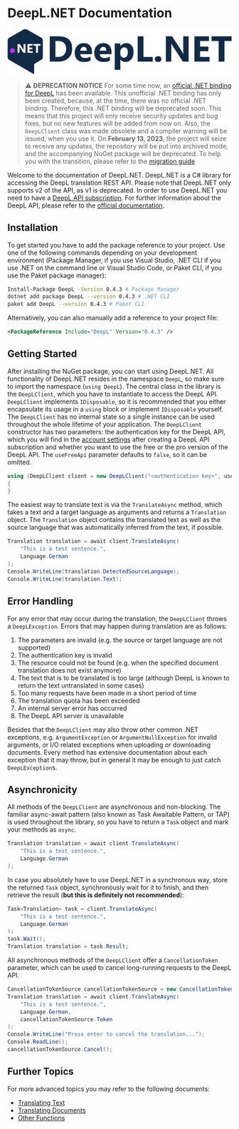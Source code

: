 # DeepL.NET Documentation

![DeepL.NET Logo](https://raw.githubusercontent.com/lecode-official/deepl-dotnet/master/documentation/images/banner.png "DeepL.NET Logo")

> :warning: **DEPRECATION NOTICE** For some time now, an [official .NET binding for DeepL](https://github.com/DeepLcom/deepl-dotnet) has been available. This unofficial .NET binding has only been created, because, at the time, there was no official .NET binding. Therefore, this .NET binding will be deprecated soon. This means that this project will only receive security updates and bug fixes, but no new features will be added from now on. Also, the `DeepLClient` class was made obsolete and a compiler warning will be issued, when you use it. On **February 13, 2023**, the project will seize to receive any updates, the repository will be put into archived mode, and the accompanying NuGet package will be deprecated. To help you with the transition, please refer to the [migration guide](https://github.com/lecode-official/deepl-dotnet/blob/master/documentation/migration-guide.md)

Welcome to the documentation of DeepL.NET. DeepL.NET is a C# library for accessing the DeepL translation REST API. Please note that DeepL.NET only supports v2 of the API, as v1 is deprecated. In order to use DeepL.NET you need to have a [DeepL API subscription](https://www.deepl.com/pro.html#developer). For further information about the DeepL API, please refer to the [official documentation](https://www.deepl.com/docs-api/introduction/).

## Installation

To get started you have to add the package reference to your project. Use one of the following commands depending on your development environment (Package Manager, if you use Visual Studio, .NET CLI if you use .NET on the command line or Visual Studio Code, or Paket CLI, if you use the Paket package manager):

```bash
Install-Package DeepL -Version 0.4.3 # Package Manager
dotnet add package DeepL --version 0.4.3 # .NET CLI
paket add DeepL --version 0.4.3 # Paket CLI
```

Alternatively, you can also manually add a reference to your project file:

```xml
<PackageReference Include="DeepL" Version="0.4.3" />
```

## Getting Started

After installing the NuGet package, you can start using DeepL.NET. All functionality of DeepL.NET resides in the namespace `DeepL`, so make sure to import the namespace (`using DeepL`). The central class in the library is the `DeepLClient`, which you have to instantiate to access the DeepL API. `DeepLClient` implements `IDisposable`, so it is recommended that you either encapsulate its usage in a `using` block or implement `IDisposable` yourself. The `DeepLClient` has no internal state so a single instance can be used throughout the whole lifetime of your application. The `DeepLClient` constructor has two parameters: the authentication key for the DeepL API, which you will find in the [account settings](https://www.deepl.com/pro-account.html) after creating a DeepL API subscription and whether you want to use the free or the pro version of the DeepL API. The `useFreeApi` parameter defaults to `false`, so it can be omitted.

```csharp
using (DeepLClient client = new DeepLClient("<authentication key>", useFreeApi: false))
{
}
```

The easiest way to translate text is via the `TranslateAsync` method, which takes a text and a target language as arguments and returns a `Translation` object. The `Translation` object contains the translated text as well as the source language that was automatically inferred from the text, if possible.

```csharp
Translation translation = await client.TranslateAsync(
    "This is a test sentence.",
    Language.German
);
Console.WriteLine(translation.DetectedSourceLanguage);
Console.WriteLine(translation.Text);
```

## Error Handling

For any error that may occur during the translation, the `DeepLClient` throws a `DeepLException`. Errors that may happen during translation are as follows:

1. The parameters are invalid (e.g. the source or target language are not supported)
2. The authentication key is invalid
3. The resource could not be found (e.g. when the specified document translation does not exist anymore)
4. The text that is to be translated is too large (although DeepL is known to return the text untranslated in some cases)
5. Too many requests have been made in a short period of time
6. The translation quota has been exceeded
7. An internal server error has occurred
8. The DeepL API server is unavailable

Besides that the `DeepLClient` may also throw other common .NET exceptions, e.g. `ArgumentException` or `ArgumentNullException` for invalid arguments, or I/O related exceptions when uploading or downloading documents. Every method has extensive documentation about each exception that it may throw, but in general it may be enough to just catch `DeepLException`s.

## Asynchronicity

All methods of the `DeepLClient` are asynchronous and non-blocking. The familiar async-await pattern (also known as Task Awaitable Pattern, or TAP) is used throughout the library, so you have to return a `Task` object and mark your methods as `async`.

```csharp
Translation translation = await client.TranslateAsync(
    "This is a test sentence.",
    Language.German
);
```

In case you absolutely have to use DeepL.NET in a synchronous way, store the returned `Task` object, synchronously wait for it to finish, and then retrieve the result (**but this is definitely not recommended**):

```csharp
Task<Translation> task = client.TranslateAsync(
    "This is a test sentence.",
    Language.German
);
task.Wait();
Translation translation = task.Result;
```

All asynchronous methods of the `DeepLClient` offer a `CancellationToken` parameter, which can be used to cancel long-running requests to the DeepL API.

```csharp
CancellationTokenSource cancellationTokenSource = new CancellationTokenSource();
Translation translation = await client.TranslateAsync(
    "This is a test sentence.",
    Language.German,
    cancellationTokenSource.Token
);
Console.WriteLine("Press enter to cancel the translation...");
Console.ReadLine();
cancellationTokenSource.Cancel();
```

## Further Topics

For more advanced topics you may refer to the following documents:

- [Translating Text](https://github.com/lecode-official/deepl-dotnet/blob/master/documentation/translating-text.md)
- [Translating Documents](https://github.com/lecode-official/deepl-dotnet/blob/master/documentation/translating-documents.md)
- [Other Functions](https://github.com/lecode-official/deepl-dotnet/blob/master/documentation/other-functions.md)
